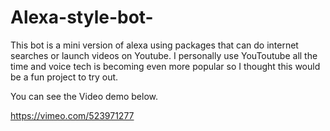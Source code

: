 # Alexa-style-bot-

This bot is a mini version of alexa using packages that can do internet searches or launch videos on Youtube. I personally use YouToutube all the time and voice tech is becoming even more popular so I thought this would be a fun project to try out. 

You can see the Video demo below.

https://vimeo.com/523971277

